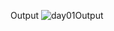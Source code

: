 Output
![day01Output](https://user-images.githubusercontent.com/100912396/189217082-0ed20749-07aa-47a9-aa35-db29c659c639.png)
